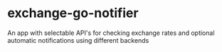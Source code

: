# exchange-go-notifier
An app with selectable API's for checking exchange rates and optional automatic notifications using different backends
